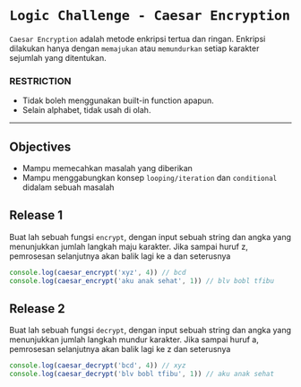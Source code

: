 # `Logic Challenge - Caesar Encryption`

`Caesar Encryption` adalah metode enkripsi tertua dan ringan. Enkripsi dilakukan hanya dengan `memajukan` atau `memundurkan` setiap karakter sejumlah yang ditentukan.

### RESTRICTION

- Tidak boleh menggunakan built-in function apapun.
- Selain alphabet, tidak usah di olah.

---

## Objectives

- Mampu memecahkan masalah yang diberikan
- Mampu menggabungkan konsep `looping/iteration` dan `conditional` didalam sebuah masalah

## Release 1

Buat lah sebuah fungsi `encrypt`, dengan input sebuah string dan angka yang menunjukkan jumlah langkah maju karakter.
Jika sampai huruf z, pemrosesan selanjutnya akan balik lagi ke a dan seterusnya

```js
console.log(caesar_encrypt('xyz', 4)) // bcd
console.log(caesar_encrypt('aku anak sehat', 1)) // blv bobl tfibu
```

## Release 2

Buat lah sebuah fungsi `decrypt`, dengan input sebuah string dan angka yang menunjukkan jumlah langkah mundur karakter. 
Jika sampai huruf a, pemrosesan selanjutnya akan balik lagi ke z dan seterusnya

```js
console.log(caesar_decrypt('bcd', 4)) // xyz
console.log(caesar_decrypt('blv bobl tfibu', 1)) // aku anak sehat
```

